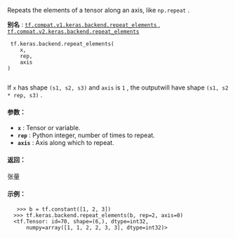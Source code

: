 Repeats the elements of a tensor along an axis, like  `np.repeat` .

**别名** : [ `tf.compat.v1.keras.backend.repeat_elements` ](/api_docs/python/tf/keras/backend/repeat_elements), [ `tf.compat.v2.keras.backend.repeat_elements` ](/api_docs/python/tf/keras/backend/repeat_elements)

```
 tf.keras.backend.repeat_elements(
    x,
    rep,
    axis
)
 
```

If  `x`  has shape  `(s1, s2, s3)`  and  `axis`  is  `1` , the outputwill have shape  `(s1, s2 * rep, s3)` .

#### 参数：
- **`x`** : Tensor or variable.
- **`rep`** : Python integer, number of times to repeat.
- **`axis`** : Axis along which to repeat.


#### 返回：
张量

#### 示例：


```
   >>> b = tf.constant([1, 2, 3])
  >>> tf.keras.backend.repeat_elements(b, rep=2, axis=0)
  <tf.Tensor: id=70, shape=(6,), dtype=int32,
      numpy=array([1, 1, 2, 2, 3, 3], dtype=int32)>
 
```

